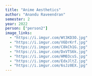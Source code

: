 ```yaml
---
title: "Anime Aesthetics"
author: "Anandu Raveendran"
semester: 2
year: 2022
person: ["person2"]
image_links:
  - "https://i.imgur.com/Wt3KD3O.jpg"
  - "https://i.imgur.com/V6DrKrf.jpg"
  - "https://i.imgur.com/C8kCh1G.jpg"
  - "https://i.imgur.com/DxVTS6k.jpg"
  - "https://i.imgur.com/HM03csS.jpg"
  - "https://i.imgur.com/EdxJltZ.jpg"
  - "https://i.imgur.com/6sJz0EX.jpg"
---
```

